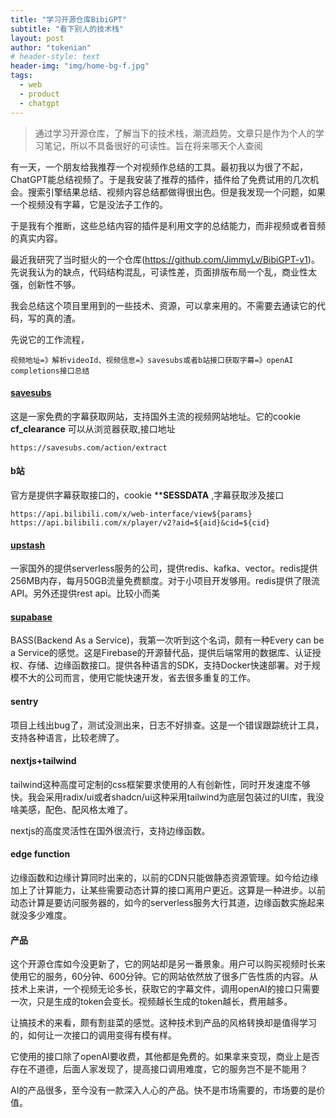 ```yaml
---
title: "学习开源仓库BibiGPT"
subtitle: "看下别人的技术栈"
layout: post
author: "tokenian"
# header-style: text
header-img: "img/home-bg-f.jpg"
tags:
  - web
  - product
  - chatgpt
---
```


> 通过学习开源仓库，了解当下的技术栈，潮流趋势。文章只是作为个人的学习笔记，所以不具备很好的可读性。旨在将来哪天个人查阅

有一天，一个朋友给我推荐一个对视频作总结的工具。最初我以为很了不起，ChatGPT能总结视频了。于是我安装了推荐的插件，插件给了免费试用的几次机会。搜索引擎结果总结、视频内容总结都做得很出色。但是我发现一个问题，如果一个视频没有字幕，它是没法子工作的。

于是我有个推断，这些总结内容的插件是利用文字的总结能力，而非视频或者音频的真实内容。

最近我研究了当时挺火的一个仓库(https://github.com/JimmyLv/BibiGPT-v1)。先说我认为的缺点，代码结构混乱，可读性差，页面排版布局一个乱，商业性太强，创新性不够。

我会总结这个项目里用到的一些技术、资源，可以拿来用的。不需要去通读它的代码，写的真的渣。

先说它的工作流程，

```
视频地址=》解析videoId、视频信息=》savesubs或者b站接口获取字幕=》openAI completions接口总结
```

#### [savesubs](https://savesubs.com/zh)

这是一家免费的字幕获取网站，支持国外主流的视频网站地址。它的cookie **cf_clearance** 可以从浏览器获取,接口地址

```
https://savesubs.com/action/extract
```

#### b站

官方是提供字幕获取接口的，cookie ****SESSDATA** ,字幕获取涉及接口

```
https://api.bilibili.com/x/web-interface/view${params}
https://api.bilibili.com/x/player/v2?aid=${aid}&cid=${cid}
```

#### [upstash]([https://upstash.com](https://upstash.com/))

一家国外的提供serverless服务的公司，提供redis、kafka、vector。redis提供256MB内存，每月50GB流量免费额度。对于小项目开发够用。redis提供了限流API。另外还提供rest api。比较小而美

#### [supabase](https://supabase.com/)

BASS(Backend As a Service)，我第一次听到这个名词，颇有一种Every can be a Service的感觉。这是Firebase的开源替代品，提供后端常用的数据库、认证授权、存储、边缘函数接口。提供各种语言的SDK，支持Docker快速部署。对于规模不大的公司而言，使用它能快速开发，省去很多重复的工作。

#### sentry

项目上线出bug了，测试没测出来，日志不好排查。这是一个错误跟踪统计工具，支持各种语言，比较老牌了。

#### nextjs+tailwind

tailwind这种高度可定制的css框架要求使用的人有创新性，同时开发速度不够快。我会采用radix/ui或者shadcn/ui这种采用tailwind为底层包装过的UI库，我没啥美感，配色、配风格太难了。

nextjs的高度灵活性在国外很流行，支持边缘函数。

#### edge function

边缘函数和边缘计算同时出来的，以前的CDN只能做静态资源管理。如今给边缘加上了计算能力，让某些需要动态计算的接口离用户更近。这算是一种进步。以前动态计算是要访问服务器的，如今的serverless服务大行其道，边缘函数实施起来就没多少难度。

#### 产品

这个开源仓库如今没更新了，它的网站却是另一番景象。用户可以购买视频时长来使用它的服务，60分钟、600分钟。它的网站依然放了很多广告性质的内容。从技术上来讲，一个视频无论多长，获取它的字幕文件，调用openAI的接口只需要一次，只是生成的token会变长。视频越长生成的token越长，费用越多。

让搞技术的来看，颇有割韭菜的感觉。这种技术到产品的风格转换却是值得学习的，如何让一次接口的调用变得有模有样。

它使用的接口除了openAI要收费，其他都是免费的。如果拿来变现，商业上是否存在不道德，后面人家发现了，提高接口调用难度，它的服务岂不是不能用？

AI的产品很多，至今没有一款深入人心的产品。快不是市场需要的，市场要的是价值。

